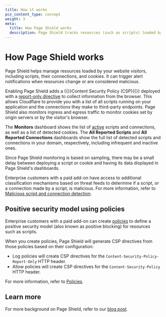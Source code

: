 ```yaml
---
title: How it works
pcx_content_type: concept
weight: 3
meta:
  title: How Page Shield works
  description: Page Shield tracks resources (such as scripts) loaded by your website visitors and provides alerts when it detects new, changed, or malicious resources.
---
```


# How Page Shield works

Page Shield helps manage resources loaded by your website visitors, including scripts, their connections, and cookies. It can trigger alert notifications when resources change or are considered malicious.

Enabling Page Shield adds a {{<glossary-tooltip term_id="content security policy (CSP)" link="https://developer.mozilla.org/en-US/docs/Web/HTTP/CSP">}}Content Security Policy (CSP){{</glossary-tooltip>}} deployed with a [report-only directive](/page-shield/reference/csp-header/) to collect information from the browser. This allows Cloudflare to provide you with a list of all scripts running on your application and the connections they make to third-party endpoints. Page Shield also monitors ingress and egress traffic to monitor cookies set by origin servers or by the visitor's browser.

The **Monitors** dashboard shows the list of [active](/page-shield/reference/script-statuses/) scripts and connections, as well as a list of detected cookies. The **All Reported Scripts** and **All Reported Connections** dashboards show the full list of detected scripts and connections in your domain, respectively, including infrequent and inactive ones.

Since Page Shield monitoring is based on sampling, there may be a small delay between deploying a script or cookie and having its data displayed in Page Shield's dashboards.

Enterprise customers with a paid add-on have access to additional classification mechanisms based on threat feeds to determine if a script, or a connection made by a script, is malicious. For more information, refer to [Malicious script and connection detection](/page-shield/how-it-works/malicious-script-detection/).

## Positive security model using policies

Enterprise customers with a paid add-on can create [policies](/page-shield/policies/) to define a positive security model (also known as positive blocking) for resources such as scripts.

When you create policies, Page Shield will generate CSP directives from those policies based on their configuration:

* Log policies will create CSP directives for the `Content-Security-Policy-Report-Only` HTTP header.
* Allow policies will create CSP directives for the `Content-Security-Policy` HTTP header.

For more information, refer to [Policies](/page-shield/policies/).

## Learn more

For more background on Page Shield, refer to our [blog post](https://blog.cloudflare.com/page-shield-generally-available/).
